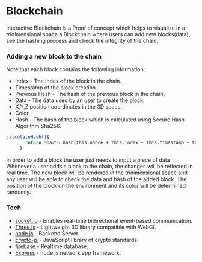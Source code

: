 # Blockchain
Interactive Blockchain is a Proof of concept which helps to visualize in a tridimensional space a Blockchain where users can add new blocks(data), see the hashing process and check the integrity of the chain.

### Adding a new block to the chain
Note that each block contains the following information:
* Index - The index of the block in the chain.
* Timestamp of the block creation.
* Previous Hash - The hash of the previous block in the chain.
* Data - The data used by an user to create the block.
* X,Y,Z position coordinates in the 3D space.
* Color.
* Hash - The hash of the block which is calculated using Secure Hash Algorithm Sha256.
 ```sh
 calculateHash(){
        return Sha256.hash(this.nonce + this.index + this.timestamp + this.previousHash + JSON.stringify(this.data)).toString();
      }
``` 
In order to add a block the user just needs to input a piece of data 
Whenever a user adds a block to the chain, the changes will be reflected in real time. The new block will be rendered in the tridimensional space and any user will be able to check the data and hash of the added block. The position of the block on the environment and its color  will be determined randomly.



### Tech

* [socket.io] - Enables real-time bidirectional event-based communication.
* [Three.js] - Lightweight 3D library compatible with WebGl.
* [node.js] - Backend Server.
* [crypto-js] - JavaScript library of crypto standards.
* [firebase] - Realtime database.
* [Express] - node.js network app framework.




[node.js]: <http://nodejs.org>
[Three.js]: <https://threejs.org/>
[firebase]: <https://www.npmjs.com/package/firebase>
[express]: <http://expressjs.com>
[socket.io]: <https://socket.io>
[request]: <https://github.com/request/request>
[crypto-js]: <https://www.npmjs.com/package/crypto-js>
